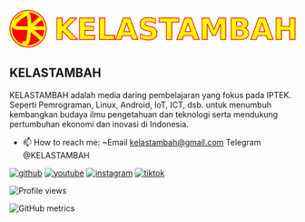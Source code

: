 ![KELASTAMBAH](https://raw.githubusercontent.com/KELASTAMBAH/KELASTAMBAH/main/ktkt.png)
## KELASTAMBAH

KELASTAMBAH adalah media daring pembelajaran yang fokus pada IPTEK. Seperti Pemrograman, Linux, Android, IoT,  ICT, dsb. untuk menumbuh kembangkan budaya ilmu pengetahuan dan teknologi serta mendukung pertumbuhan ekonomi dan inovasi di Indonesia.

- 📫 How to reach me: ~Email kelastambah@gmail.com
Telegram @KELASTAMBAH 

[<img src='https://cdn.jsdelivr.net/npm/simple-icons@3.0.1/icons/github.svg' alt='github' height='40'>](https://github.com/KELASTAMBAH)  [<img src='https://cdn.jsdelivr.net/npm/simple-icons@3.0.1/icons/youtube.svg' alt='youtube' height='40'>](https://www.youtube.com/@KELASTAMBAH/)  [<img src='https://cdn.jsdelivr.net/npm/simple-icons@3.0.1/icons/instagram.svg' alt='instagram' height='40'>](https://www.instagram.com/@kelastambah/)  [<img src='https://cdn.jsdelivr.net/npm/simple-icons@3.0.1/icons/tiktok.svg' alt='tiktok' height='40'>](https://tiktok.com/@kelastambah)  

![Profile views](https://gpvc.arturio.dev/KELASTAMBAH) 

![GitHub metrics](https://metrics.lecoq.io/KELASTAMBAH)  

